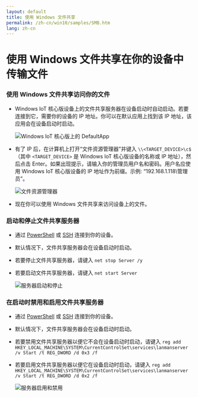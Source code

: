 ```yaml
---
layout: default
title: 使用 Windows 文件共享
permalink: /zh-cn/win10/samples/SMB.htm
lang: zh-cn
---
```


# 使用 Windows 文件共享在你的设备中传输文件

### 使用 Windows 文件共享访问你的文件
* Windows IoT 核心版设备上的文件共享服务器在设备启动时自动启动。若要连接到它，需要你的设备的 IP 地址。你可以在默认应用上找到该 IP 地址，该应用会在设备启动时启动。

    ![Windows IoT 核心版上的 DefaultApp]({{site.baseurl}}/Resources/images/DefaultApp.png)
    
* 有了 IP 后，在计算机上打开“文件资源管理器”并键入 `\\<TARGET_DEVICE>\c$`（其中 `<TARGET_DEVICE>` 是 Windows IoT 核心版设备的名称或 IP 地址），然后点击 Enter。如果出现提示，请输入你的管理员用户名和密码。用户名应使用 Windows IoT 核心版设备的 IP 地址作为前缀。示例: “192.168.1.118\\管理员”。

    ![文件资源管理器]({{site.baseurl}}/Resources/images/smb/smb_file_explorer.png)

* 现在你可以使用 Windows 文件共享来访问设备上的文件。

### 启动和停止文件共享服务器
* 通过 [PowerShell]({{site.baseurl}}/{{page.lang}}/win10/samples/PowerShell.htm) 或 [SSH]({{site.baseurl}}/{{page.lang}}/win10/samples/SSH.htm) 连接到你的设备。
* 默认情况下，文件共享服务器会在设备启动时启动。
* 若要停止文件共享服务器，请键入 `net stop Server /y`
* 若要启动文件共享服务器，请键入 `net start Server`

    ![服务器启动和停止]({{site.baseurl}}/Resources/images/smb/smb_start_stop.png)
    
### 在启动时禁用和启用文件共享服务器
* 通过 [PowerShell]({{site.baseurl}}/{{page.lang}}/win10/samples/PowerShell.htm) 或 [SSH]({{site.baseurl}}/{{page.lang}}/win10/samples/SSH.htm) 连接到你的设备。
* 默认情况下，文件共享服务器会在设备启动时启动。
* 若要禁用文件共享服务器以便它不会在设备启动时启动，请键入 `reg add HKEY_LOCAL_MACHINE\SYSTEM\CurrentControlSet\services\lanmanserver /v Start /t REG_DWORD /d 0x3 /f`
* 若要启用文件共享服务器以便它在设备启动时启动，请键入 `reg add HKEY_LOCAL_MACHINE\SYSTEM\CurrentControlSet\services\lanmanserver /v Start /t REG_DWORD /d 0x2 /f`

    ![服务器启用和禁用]({{site.baseurl}}/Resources/images/smb/smb_enable_disable.png)
